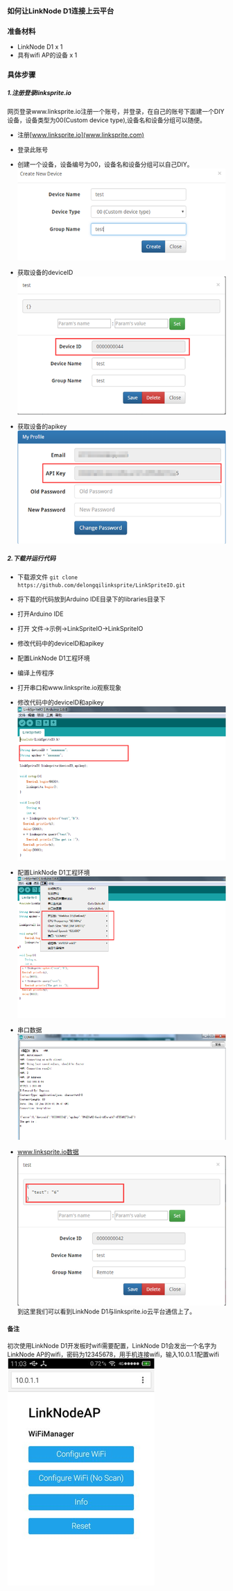 ### 如何让LinkNode D1连接上云平台


### 准备材料
* LinkNode D1 x 1
* 具有wifi AP的设备 x 1 

### 具体步骤
##### 1.注册登录linksprite.io
网页登录www.linksprite.io注册一个账号，并登录，在自己的账号下面建一个DIY设备，设备类型为00(Custom device type),设备名和设备分组可以随便。

* 注册[www.linksprite.io](www.linksprite.com)
* 登录此账号  
* 创建一个设备，设备编号为00，设备名和设备分组可以自己DIY。 
![](picture/1.png)

* 获取设备的deviceID
![](picture/2.png)

* 获取设备的apikey
![](picture/3.png)

##### 2.下载并运行代码
* 下载源文件
`git clone https://github.com/delongqilinksprite/LinkSpriteIO.git`
* 将下载的代码放到Arduino IDE目录下的libraries目录下
* 打开Arduino IDE 
* 打开 文件->示例->LinkSpriteIO->LinkSpriteIO
* 修改代码中的deviceID和apikey
* 配置LinkNode D1工程环境
* 编译上传程序  
* 打开串口和www.linksprite.io观察现象

* 修改代码中的deviceID和apikey  
![](picture/4.png)  
* 配置LinkNode D1工程环境  
![](picture/5.png)
* 串口数据  
![](picture/8.png)
* www.linksprite.io数据  
![](picture/7.png)  
到这里我们可以看到LinkNode D1与linksprite.io云平台通信上了。
  
#### 备注 
初次使用LinkNode D1开发板时wifi需要配置，LinkNode D1会发出一个名字为LinkNode AP的wifi，密码为12345678，用手机连接wifi，输入10.0.1.1配置wifi  
![](picture/6.png)

